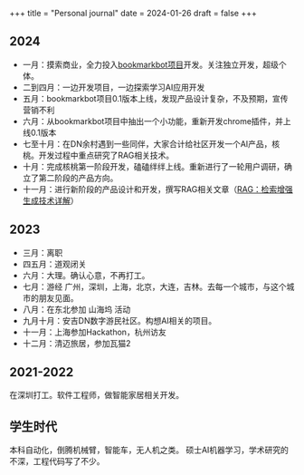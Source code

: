 +++
title = "Personal journal"
date = 2024-01-26
draft = false
+++

## 2024

- 一月：摸索商业，全力投入[bookmarkbot项目](https://bookmarkbot.fun)开发。关注独立开发，超级个体。
- 二到四月：一边开发项目，一边探索学习AI应用开发
- 五月：bookmarkbot项目0.1版本上线，发现产品设计复杂，不及预期，宣传营销不利
- 六月：从bookmarkbot项目中抽出一个小功能，重新开发chrome插件，并上线0.1版本
- 七至十月：在DN余村遇到一些同伴，大家合计给社区开发一个AI产品，核桃。开发过程中重点研究了RAG相关技术。
- 十月：完成核桃第一阶段开发，磕磕绊绊上线。重新进行了一轮用户调研，确立了第二阶段的产品方向。
- 十一月：进行新阶段的产品设计和开发，撰写RAG相关文章（[RAG：检索增强生成技术详解](../blog/2024-11-3-rag)）

## 2023

- 三月：离职
- 四五月：道观闭关
- 六月：大理。确认心意，不再打工。
- 七月：游经 广州，深圳，上海，北京，大连，吉林。去每一个城市，与这个城市的朋友见面。
- 八月：在东北参加 山海坞 活动
- 九月十月：安吉DN数字游民社区。构想AI相关的项目。
- 十一月：上海参加Hackathon，杭州访友
- 十二月：清迈旅居，参加瓦猫2

## 2021-2022
在深圳打工。软件工程师，做智能家居相关开发。

## 学生时代
本科自动化，倒腾机械臂，智能车，无人机之类。
硕士AI机器学习，学术研究的不深，工程代码写了不少。